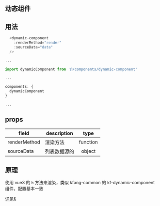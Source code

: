 ## 动态组件

## 用法

```js
  <dynamic-component
    :renderMethod="render"
    :sourceData="data"
  />

...

import dynamicComponent from '@/components/dynamic-component'

...

components: {
  dynamicComponent
}

...

```

## props

| field        | description  |   type   |
| ------------ | ------------ | :------: |
| renderMethod | 渲染方法     | function |
| sourceData   | 列表数据源的 |  object  |

## 原理

使用 vue3 的 `h` 方法来渲染，类似 kfang-common 的 kf-dynamic-component 组件，配置基本一致

[ 详见§ ](https://v3.cn.vuejs.org/api/global-api.html#h)

